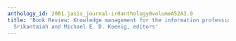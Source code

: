 ```yaml
---
anthology_id: 2001.jasis_journal-ir0anthology0volumeA52A3.9
title: 'Book Review: Knowledge management for the information professional. T. Kanti
  Srikantaiah and Michael E. D. Koenig, editors'
---
```

